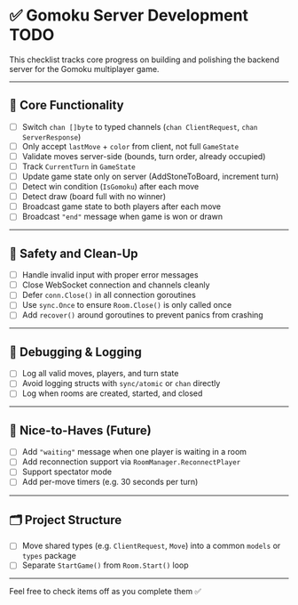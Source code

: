 # ✅ Gomoku Server Development TODO

This checklist tracks core progress on building and polishing the backend server for the Gomoku multiplayer game.

---

## 🧱 Core Functionality

- [ ] Switch `chan []byte` to typed channels (`chan ClientRequest`, `chan ServerResponse`)
- [ ] Only accept `lastMove` + `color` from client, not full `GameState`
- [ ] Validate moves server-side (bounds, turn order, already occupied)
- [ ] Track `CurrentTurn` in `GameState`
- [ ] Update game state only on server (AddStoneToBoard, increment turn)
- [ ] Detect win condition (`IsGomoku`) after each move
- [ ] Detect draw (board full with no winner)
- [ ] Broadcast game state to both players after each move
- [ ] Broadcast `"end"` message when game is won or drawn

---

## 🧼 Safety and Clean-Up

- [ ] Handle invalid input with proper error messages
- [ ] Close WebSocket connection and channels cleanly
- [ ] Defer `conn.Close()` in all connection goroutines
- [ ] Use `sync.Once` to ensure `Room.Close()` is only called once
- [ ] Add `recover()` around goroutines to prevent panics from crashing

---

## 🧪 Debugging & Logging

- [ ] Log all valid moves, players, and turn state
- [ ] Avoid logging structs with `sync/atomic` or `chan` directly
- [ ] Log when rooms are created, started, and closed

---

## 🚀 Nice-to-Haves (Future)

- [ ] Add `"waiting"` message when one player is waiting in a room
- [ ] Add reconnection support via `RoomManager.ReconnectPlayer`
- [ ] Support spectator mode
- [ ] Add per-move timers (e.g. 30 seconds per turn)

---

## 🗂 Project Structure

- [ ] Move shared types (e.g. `ClientRequest`, `Move`) into a common `models` or `types` package
- [ ] Separate `StartGame()` from `Room.Start()` loop

---

Feel free to check items off as you complete them ✅
